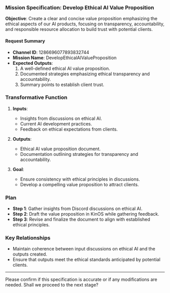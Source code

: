 ### Mission Specification: Develop Ethical AI Value Proposition

**Objective**: Create a clear and concise value proposition emphasizing the ethical aspects of our AI products, focusing on transparency, accountability, and responsible resource allocation to build trust with potential clients.

#### Request Summary
- **Channel ID**: 1286696077893832744
- **Mission Name**: DevelopEthicalAIValueProposition
- **Expected Outputs**:
  1. A well-defined ethical AI value proposition.
  2. Documented strategies emphasizing ethical transparency and accountability.
  3. Summary points to establish client trust.

### Transformative Function
1. **Inputs**:
   - Insights from discussions on ethical AI.
   - Current AI development practices.
   - Feedback on ethical expectations from clients.

2. **Outputs**:
   - Ethical AI value proposition document.
   - Documentation outlining strategies for transparency and accountability.

3. **Goal**:
   - Ensure consistency with ethical principles in discussions.
   - Develop a compelling value proposition to attract clients.

### Plan
- **Step 1**: Gather insights from Discord discussions on ethical AI.
- **Step 2**: Draft the value proposition in KinOS while gathering feedback.
- **Step 3**: Revise and finalize the document to align with established ethical principles.

### Key Relationships
- Maintain coherence between input discussions on ethical AI and the outputs created.
- Ensure that outputs meet the ethical standards anticipated by potential clients.

---

Please confirm if this specification is accurate or if any modifications are needed. Shall we proceed to the next stage?